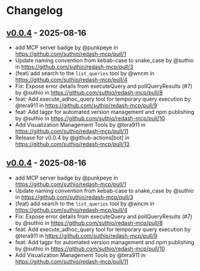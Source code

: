 # Changelog

## [v0.0.4](https://github.com/suthio/redash-mcp/commits/v0.0.4) - 2025-08-16
- add MCP server badge by @punkpeye in https://github.com/suthio/redash-mcp/pull/1
- Update naming convention from kebab-case to snake_case by @suthio in https://github.com/suthio/redash-mcp/pull/3
- (feat) add search to the `list_queries` tool by @wncm in https://github.com/suthio/redash-mcp/pull/4
- Fix: Expose error details from executeQuery and pollQueryResults (#7) by @suthio in https://github.com/suthio/redash-mcp/pull/8
- feat: Add execute_adhoc_query tool for temporary query execution by @tera911 in https://github.com/suthio/redash-mcp/pull/9
- feat: Add tagpr for automated version management and npm publishing by @suthio in https://github.com/suthio/redash-mcp/pull/10
- Add Visualization Management Tools by @tera911 in https://github.com/suthio/redash-mcp/pull/11
- Release for v0.0.4 by @github-actions[bot] in https://github.com/suthio/redash-mcp/pull/13

## [v0.0.4](https://github.com/suthio/redash-mcp/commits/v0.0.4) - 2025-08-16
- add MCP server badge by @punkpeye in https://github.com/suthio/redash-mcp/pull/1
- Update naming convention from kebab-case to snake_case by @suthio in https://github.com/suthio/redash-mcp/pull/3
- (feat) add search to the `list_queries` tool by @wncm in https://github.com/suthio/redash-mcp/pull/4
- Fix: Expose error details from executeQuery and pollQueryResults (#7) by @suthio in https://github.com/suthio/redash-mcp/pull/8
- feat: Add execute_adhoc_query tool for temporary query execution by @tera911 in https://github.com/suthio/redash-mcp/pull/9
- feat: Add tagpr for automated version management and npm publishing by @suthio in https://github.com/suthio/redash-mcp/pull/10
- Add Visualization Management Tools by @tera911 in https://github.com/suthio/redash-mcp/pull/11
